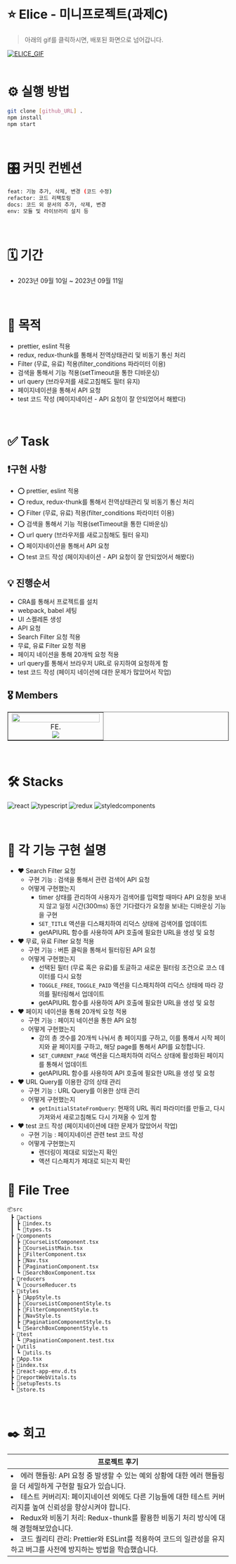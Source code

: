 # ⭐ Elice - 미니프로젝트(과제C)

> 아래의 gif를 클릭하시면, 배포된 화면으로 넘어갑니다.

<div>
    <a href="https://elice-programming-assignment-git-main-hanseungjune.vercel.app/?keyword=&price=&page=1">
        <img src="./ELICE_GIF.gif" alt="ELICE_GIF">
    </a>
</div>

<br/>

# ⚙️ 실행 방법

```bash
git clone [github_URL] .
npm install
npm start
```

<br/>

# 🎛️ 커밋 컨벤션

```bash
feat: 기능 추가, 삭제, 변경 (코드 수정)
refactor: 코드 리팩토링
docs: 코드 외 문서의 추가, 삭제, 변경
env: 모듈 및 라이브러리 설치 등
```
<br/>

# 🗓️ 기간
- 2023년 09월 10일 ~ 2023년 09월 11일

<br/>

# 🧭 목적
- prettier, eslint 적용
- redux, redux-thunk를 통해서 전역상태관리 및 비동기 통신 처리
- Filter (무료, 유료) 적용(filter_conditions 파라미터 이용)
- 검색을 통해서 기능 적용(setTimeout을 통한 디바운싱)
- url query (브라우저를 새로고침해도 필터 유지)
- 페이지네이션을 통해서 API 요청
- test 코드 작성 (페이지네이션 - API 요청이 잘 안되었어서 해봤다)

<br/>

# ✅ Task

## ❗구현 사항
- ⭕ prettier, eslint 적용
- ⭕ redux, redux-thunk를 통해서 전역상태관리 및 비동기 통신 처리
- ⭕ Filter (무료, 유료) 적용(filter_conditions 파라미터 이용)
- ⭕ 검색을 통해서 기능 적용(setTimeout을 통한 디바운싱)
- ⭕ url query (브라우저를 새로고침해도 필터 유지)
- ⭕ 페이지네이션을 통해서 API 요청
- ⭕ test 코드 작성 (페이지네이션 - API 요청이 잘 안되었어서 해봤다)

## 💡 진행순서
- CRA를 통해서 프로젝트를 설치
- webpack, babel 세팅
- UI 스켈레톤 생성
- API 요청
- Search Filter 요청 적용
- 무료, 유료 Filter 요청 적용
- 페이지 네이션을 통해 20개씩 요청 적용
- url query를 통해서 브라우저 URL로 유지하여 요청하게 함
- test 코드 작성 (페이지 네이션에 대한 문제가 많았어서 작업)

## 🎖️ Members

<table border>
  <tbody>
    <tr>
      <td align="center" width="200px">
        <img width="100%" src="https://avatars.githubusercontent.com/u/92035406?v=4"  alt=""/>
        FE.<br/>
        <a href="https://github.com/hanseungjune">
          <img src="https://img.shields.io/badge/한승준-000000?style=flat-round&logo=GitHub&logoColor=white"/>
        </a>
      </td>
     </tr>
  </tbody>
</table>

<br/>

# 🛠️ Stacks

![react](https://user-images.githubusercontent.com/123078739/234895132-18ab503a-fcc7-486d-b89a-cb0cc1f7796b.svg)
![typescript](https://user-images.githubusercontent.com/123078739/234895162-42f905c6-765d-44d2-bcb1-b011286ef6b2.svg)
![redux](https://img.shields.io/badge/redux-764ABC?style=for-the-badge&logo=redux&logoColor=white)
![styledcomponents](https://img.shields.io/badge/styledcomponents.js-DB7093?style=for-the-badge&logo=styledcomponents&logoColor=white)

<br/>

# 📍 각 기능 구현 설명

- ❤️ Search Filter 요청
   - 구현 기능 : 검색을 통해서 관련 검색어 API 요청
   - 어떻게 구현했는지
     - timer 상태를 관리하여 사용자가 검색어를 입력할 때마다 API 요청을 보내지 않고 일정 시간(300ms) 동안 기다렸다가 요청을 보내는 디바운싱 기능을 구현
     - `SET_TITLE` 액션을 디스패치하여 리덕스 상태에 검색어를 업데이트
     - getAPIURL 함수를 사용하여 API 호출에 필요한 URL을 생성 및 요청
- ❤️ 무료, 유료 Filter 요청 적용
   - 구현 기능 : 버튼 클릭을 통해서 필터링된 API 요청
   - 어떻게 구현했는지
     - 선택된 필터 (무료 혹은 유료)를 토글하고 새로운 필터링 조건으로 코스 데이터를 다시 요청
     - `TOGGLE_FREE`, `TOGGLE_PAID` 액션을 디스패치하여 리덕스 상태에 따라 강의를 필터링해서 업데이트
     - getAPIURL 함수를 사용하여 API 호출에 필요한 URL을 생성 및 요청
- ❤️ 페이지 네이션을 통해 20개씩 요청 적용
   - 구현 기능 : 페이지 네이션을 통한 API 요청
   - 어떻게 구현했는지
      - 강의 총 갯수를 20개씩 나눠서 총 페이지를 구하고, 이를 통해서 시작 페이지와 끝 페이지를 구하고, 해당 page를 통해서 API를 요청합니다.
      - `SET_CURRENT_PAGE` 액션을 디스패치하여 리덕스 상태에 활성화된 페이지를 통해서 업데이트
      - getAPIURL 함수를 사용하여 API 호출에 필요한 URL을 생성 및 요청
- ❤️ URL Query를 이용한 강의 상태 관리
   - 구현 기능 : URL Query를 이용한 상태 관리
   - 어떻게 구현했는지
      - `getInitialStateFromQuery`: 현재의 URL 쿼리 파라미터를 만들고, 다시 가져와서 새로고침해도 다시 가져올 수 있게 함
- ❤️ test 코드 작성 (페이지네이션에 대한 문제가 많았어서 작업)
   - 구현 기능 : 페이지네이션 관련 test 코드 작성
   - 어떻게 구현했는지
      - 렌더링이 제대로 되었는지 확인
      - 액션 디스패치가 제대로 되는지 확인

# 🌳 File Tree

```
📦src
 ┣ 📂actions
 ┃ ┣ 📜index.ts
 ┃ ┗ 📜types.ts
 ┣ 📂components
 ┃ ┣ 📜CourseListComponent.tsx
 ┃ ┣ 📜CourseListMain.tsx
 ┃ ┣ 📜FilterComponent.tsx
 ┃ ┣ 📜Nav.tsx
 ┃ ┣ 📜PaginationComponent.tsx
 ┃ ┗ 📜SearchBoxComponent.tsx
 ┣ 📂reducers
 ┃ ┗ 📜courseReducer.ts
 ┣ 📂styles
 ┃ ┣ 📜AppStyle.ts
 ┃ ┣ 📜CourseListComponentStyle.ts
 ┃ ┣ 📜FilterComponentStyle.ts
 ┃ ┣ 📜NavStyle.ts
 ┃ ┣ 📜PaginationComponentStyle.ts
 ┃ ┗ 📜SearchBoxComponentStyle.ts
 ┣ 📂test
 ┃ ┗ 📜PaginationComponent.test.tsx
 ┣ 📂utils
 ┃ ┗ 📜utils.ts
 ┣ 📜App.tsx
 ┣ 📜index.tsx
 ┣ 📜react-app-env.d.ts
 ┣ 📜reportWebVitals.ts
 ┣ 📜setupTests.ts
 ┗ 📜store.ts
```

<br/>

# ✒️ 회고

<table>
  <thead>
    <tr>
      <th width="45%">프로젝트 후기</th>
    </tr>
  </thead>
  <tbody>
    <tr>
      <td>
        <li>에러 핸들링: API 요청 중 발생할 수 있는 예외 상황에 대한 에러 핸들링을 더 세밀하게 구현할 필요가 있습니다.</li>
        <li>테스트 커버리지: 페이지네이션 외에도 다른 기능들에 대한 테스트 커버리지를 높여 신뢰성을 향상시켜야 합니다.</li>
        <li>Redux와 비동기 처리: Redux-thunk를 활용한 비동기 처리 방식에 대해 경험해보았습니다.</li>
        <li>코드 퀄리티 관리: Prettier와 ESLint를 적용하여 코드의 일관성을 유지하고 버그를 사전에 방지하는 방법을 학습했습니다.</li>
      </td>
    </tr>
  </tbody>
</table>
